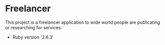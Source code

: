 # Freelancer

This project is a freelancer application to wide world people are publicating or researching for services.


* Ruby version  '2.6.3'

